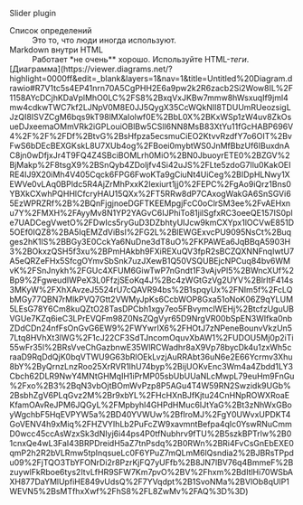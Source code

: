 Slider plugin 
<dl>
  <dt>Список определений</dt>
  <dd>Это то, что люди иногда используют.</dd>

  <dt>Markdown внутри HTML</dt>
  <dd>Работает *не очень** хорошо. Используйте HTML-<em>теги</em>.</dd>
  [Диаграмма](https://viewer.diagrams.net/?highlight=0000ff&edit=_blank&layers=1&nav=1&title=Untitled%20Diagram.drawio#R7V1tc5s4EP41nrn70A5CgPHH2E6a9pw2k2R6zacb2Si2Wow8IL%2F1158AYcDCjhKDaVplMhO0LC%2FS8%2BxqVxJKBw7mmw8hWsxuqIf9jml4mw4cdkwTWC7kf2LJNpV0M8E0JJ5QygX35CcWQkNIl8TDUUmRUeozsigLJzQI8ISVZCgM6bqs9kT98lMXaIolwf0E%2BbL0X%2BKxWSp1zW4uv8ZkOsueDJxeemaOMmVRk2iGPLouiOBlBw5CSll6NN8MsB83XtYu11fGcHABP696V4%2F%2F%2FDf%2BtvG%2BsHfpza5ecsmuCiEO2KtvvRzdfY7o6OIT%2BvFwS6bDEcBEXGKskL8U7XUb4og%2FBoei0mybtWS0JnMfBbzUf6IBuxdnAC8jn0wDfjxJr4T9FQ4Z4SBciBOMLrh0MiO%2BN0JbuoyrETE0%2BZGV%2BjMakp%2F8tsgX9%2BSnQyb4ZDoljfv4Si42uJS%2FLte5zdoG7Ilu0KakOEIRE4IJ9X20iMh4V405Cqck6FPG6FwoKTa9gCiuNt4UiCeg%2BIDpHLNwy1XEWVe0vLAq0BPldc5R4AjZrMhPxxK2Iexiurt1jj0%2FEPC%2FgAo9iQrz1Bns0YBXkCXwhPQHHlCfcryHAU15QXx%2FT5RRw8dP7CAxogWakGA6SnSGVi65EzWPRZRf%2B%2BQnFjgjnoeDGFTKEEMpgjFcC0oClrSM3ee%2FvAEHxnu7Y%2FMXH%2FAyyMv8N1YP2YAGvC6IJPhiTo81jilSgfxRC3oeeQE157IS0ple7UADCegVwetO%2FDwIcs5ryGuD3DZbhtyUIJcw9kmCXYpx1lOCVwE851D5OEf0IQZ8%2BA5IqEMZdViBsI%2FG2L%2BlEWGExvcPU9095NsCt%2Buqges2hK1lS%2BBGy3E0CckYa6NuDne3dT8uO%2FKPAWEa6JqBBqA5903H3%2BOkxzQSH5f3xu%2BPmHAkbh9FXiREXuQV3fpR2sBCZQXNNFnqIwtU7A5eQRZeFHx5SfcgOYmvSbSnk7uzJXewB1Q50VSQUBEjcNPCuq84bv6WMvK%2FSnJnykh%2FGUc4XFUM6GiwTwP7nGndt1F3vAjvPl5%2BWncXUf%2Bp9%2FgweudIWPeX3L0FfzjSEoKq4J%2Bc4zWGtGzVg2UYV%2BlrItF414s3MKyW%2FXhXAvzeJ5524rU7cQAVR94bs%2B1spqyUx%2FNIm5f%2FcLQbMGy77QBN7rMlkPVQ7Gtt2VWMyJpKs6CcbWOP8Gxa51oNoK06Z9qYLUM5LEsG78Y6Cm8kuQZtO28TasDPCbh1xgy7eo5FBvymclWEHj%2BtcfzUguUBVGUe7KZq6ieC3LPrEVQFm98Z0NsZQgVyr65D9NrgVR00bSpEN3WIfka0nbZDdCDn24nfFsOnGvG6EW9%2FWYwrIX6%2FHOtJ7zNPeneBounvVkzUn57Ltq8HVhXt3lWG%2F1cJ22CF3SdTJncomOquvXbAW1%2FUDOU5Mj0p2iTi55wFr35l%2BRsVveChGazbnwE35WlRCWadhr8aX9Vp78bycDk4u1zxWh5craaD9RqDdQjK0bqVTWU9G63bRlOEkLvzjAuRRAbt36uN6e2E66Ycrmv3Xhu8bY%2ByQrnzLnzRoo25XrRVR1lhU74byp%2BijUOKvEnc3Wm4a4Zbdd1LY3Cbch62DLR9NwY4MNtGHMqIH1iPrMP05sbUbUUaNLcMwpL79euHm9FnGu%2Fxo%2B3%2BqN3vbOjtBOmWvPzp8P5AGu4T4W59RN2Swzidk9UGb%2BsbhZgV6PLqGvz2M%2Br9xbYL%2FHcHXnBJfKjtu24CnHNpROWXRoaEKfamOAvReJPM6JQGyL%2FMpbyhl4GHPdHMuc6IJtYaG%2Bt3zNhWxGBoyWgchbF5HqEVPYW5a%2BD40YVWUw%2BfIroMJ%2FgY0UWvxUPDKT4GoVENV4h9xMiq%2FHZVYIhLb2PuFcZW9xavmntBefpa4qIc0YswRNuCmmD0wcc45ccAsWzxSk3dNIyj6i44ps4P0tfNubhrv9fTU%2B5szkBPTrlw%2B01cnxQe4wL3FaI43BRPDreidH5aZ7tnPsdq%2B0RWn%2BRi4FvCsGnEbEXE0qmP2h2R2bVLRmw5tpInqsueLc0F6YPuZ7mQLmM6lQsndia2%2BJBRsTPpdu09%2FjTQO3TbYFONrDi2r8PzrKjFQ7yUFfb%2B8JN7lBV76q4BmmeF%2BzuywlFkRboe6tys2ItvLfHR9SFW7Km7pvO%2BV%2Fhxm%2BdItlHi70WSbAXH877DaYMlUpfiHE849vUdsQ%2F7YVqdpt%2B1SvoNMa%2BVlOb8qUlP1WEVN5%2BsMTfhxXwf%2FhS8%2FL8ZwMv%2FAQ%3D%3D)
</dl>
  